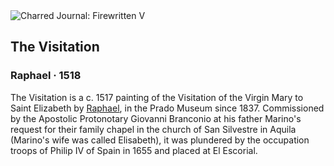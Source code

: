 <div class="artwork-of-the-day">
  <div class="container">
    <div class="img-wrapper">
      <img
        src="https://uploads2.wikiart.org/images/raphael/the-visitation.jpg!Large.jpg"
        alt="Charred Journal: Firewritten V" />
    </div>
    <div class="artwork-detail">
      <div class="artwork-origin"> 
        <h2 class="artwork-name">The Visitation</h2>
        <h3 class="artist">
          Raphael
                    ·  1518
        </h3>
      </div>
      <p class="description">
        <span class="artwork-description-text ng-binding" ng-bind-html="viewModel.ArtworkOfTheDay.Description | unsafe">The Visitation is a c. 1517 painting of the Visitation of the Virgin Mary to Saint Elizabeth by <a target="_blank" href="/en/raphael">Raphael</a>, in the Prado Museum since 1837. Commissioned by the Apostolic Protonotary Giovanni Branconio at his father Marino's request for their family chapel in the church of San Silvestre in Aquila (Marino's wife was called Elisabeth), it was plundered by the occupation troops of Philip IV of Spain in 1655 and placed at El Escorial.</span>
                        <div class="text-shadow-container ng-hide" ng-show="showShadow"></div>
      </p>
    </div>
  </div>

</div>
